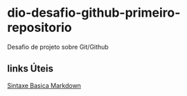 # dio-desafio-github-primeiro-repositorio
Desafio de projeto sobre Git/Github

## links Úteis
[Sintaxe Basica Markdown](https://www.markdownguide.org/basic-syntax/)
